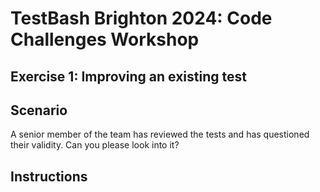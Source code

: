 # TestBash Brighton 2024: Code Challenges Workshop

## Exercise 1: Improving an existing test

## Scenario

A senior member of the team has reviewed the tests and has questioned their validity. Can you please look into it?

## Instructions


